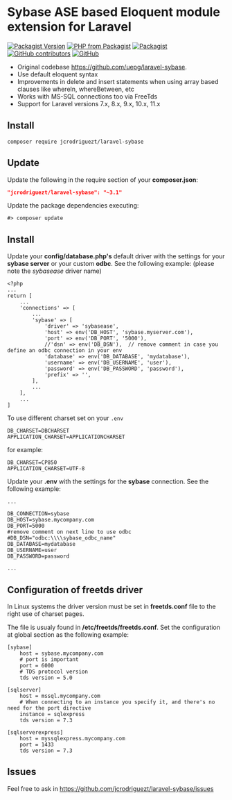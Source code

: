 # Sybase ASE based Eloquent module extension for Laravel 

[![Packagist Version](https://img.shields.io/packagist/v/jcrodriguezt/laravel-sybase.svg)](https://packagist.org/packages/jcrodriguezt/laravel-sybase)
[![PHP from Packagist](https://img.shields.io/packagist/php-v/jcrodriguezt/laravel-sybase.svg)](https://packagist.org/packages/jcrodriguezt/laravel-sybase)
[![Packagist](https://img.shields.io/packagist/dt/jcrodriguezt/laravel-sybase.svg)](https://packagist.org/packages/jcrodriguezt/laravel-sybase/stats)
[![GitHub contributors](https://img.shields.io/github/contributors-anon/jcrodriguezt/laravel-sybase.svg)](https://github.com/jcrodriguezt/laravel-sybase/graphs/contributors)
[![GitHub](https://img.shields.io/github/license/jcrodriguezt/laravel-sybase.svg)](https://github.com/jcrodriguezt/laravel-sybase/blob/master/LICENSE)

* Original codebase https://github.com/uepg/laravel-sybase.
* Use default eloquent syntax
* Improvements in delete and insert statements when using array based clauses like whereIn, whereBetween, etc
* Works with MS-SQL connections too via FreeTds
* Support for Laravel versions 7.x, 8.x, 9.x, 10.x, 11.x


## Install
```
composer require jcrodriguezt/laravel-sybase
```

## Update
Update the following in the require section of your **composer.json**:
```json
"jcrodriguezt/laravel-sybase": "~3.1"
```

Update the package dependencies executing:

```shell
#> composer update
```

## Install

Update your **config/database.php's** default driver with the settings for your **sybase server** or your custom **odbc**. See the following example: (please note the *sybasease* driver name)

```
<?php
...
return [
    ...
    'connections' => [
        ...
        'sybase' => [
            'driver' => 'sybasease',
            'host' => env('DB_HOST', 'sybase.myserver.com'),
            'port' => env('DB_PORT', '5000'),
            //'dsn' => env('DB_DSN'),  // remove comment in case you define an odbc connection in your env
            'database' => env('DB_DATABASE', 'mydatabase'),
            'username' => env('DB_USERNAME', 'user'),
            'password' => env('DB_PASSWORD', 'password'),
            'prefix' => '',
        ],
        ...
    ],
    ...
]
```

To use different charset set on your `.env`
```dotenv
DB_CHARSET=DBCHARSET
APPLICATION_CHARSET=APPLICATIONCHARSET
```

for example:
```dotenv
DB_CHARSET=CP850
APPLICATION_CHARSET=UTF-8
```


Update your **.env** with the settings for the **sybase** connection. See the following example:

```text
...

DB_CONNECTION=sybase
DB_HOST=sybase.mycompany.com
DB_PORT=5000
#remove comment on next line to use odbc
#DB_DSN="odbc:\\\\sybase_odbc_name"
DB_DATABASE=mydatabase
DB_USERNAME=user
DB_PASSWORD=password

...
```

## Configuration of freetds driver

In Linux systems the driver version must be set in **freetds.conf** file to the right use of charset pages.

The file is usualy found in **/etc/freetds/freetds.conf**. Set the configuration at global section as the following example:

```text
[sybase]
    host = sybase.mycompany.com
    # port is important
    port = 6000
    # TDS protocol version
    tds version = 5.0

[sqlserver]
    host = mssql.mycompany.com
    # When connecting to an instance you specify it, and there's no need for the port directive
    instance = sqlexpress
    tds version = 7.3
    
[sqlserverexpress]
    host = myssqlexpress.mycompany.com
    port = 1433
    tds version = 7.3
```
## Issues
Feel free to ask in https://github.com/jcrodriguezt/laravel-sybase/issues